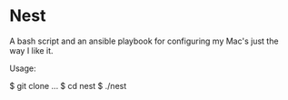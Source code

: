 # Nest

A bash script and an ansible playbook for configuring my Mac's just the way I like it.

Usage:

$ git clone ...
$ cd nest
$ ./nest